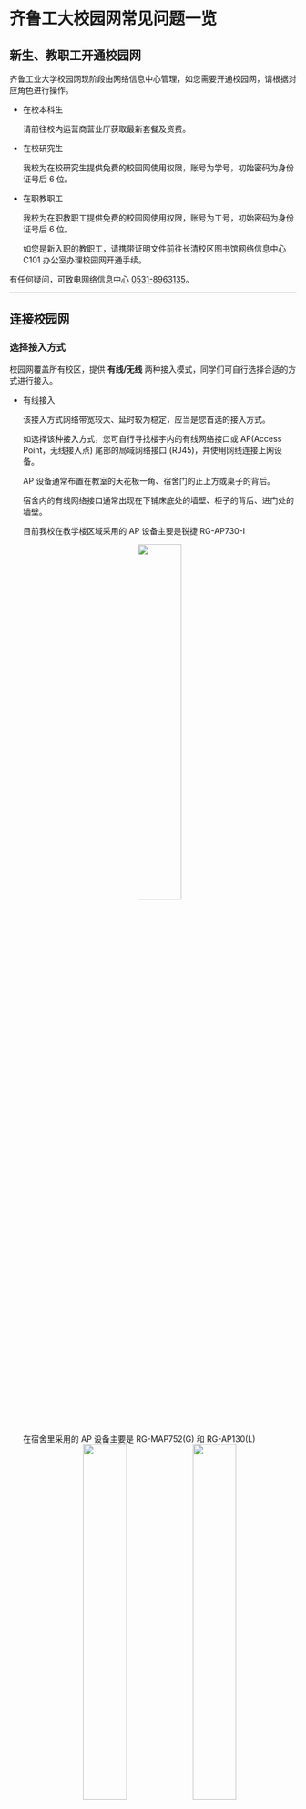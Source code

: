 <!-- markdownlint-disable MD033 -->

# 齐鲁工大校园网常见问题一览

## 新生、教职工开通校园网

齐鲁工业大学校园网现阶段由网络信息中心管理，如您需要开通校园网，请根据对应角色进行操作。

- 在校本科生

    请前往校内运营商营业厅获取最新套餐及资费。

- 在校研究生

    我校为在校研究生提供免费的校园网使用权限，账号为学号，初始密码为身份证号后 6 位。

- 在职教职工

    我校为在职教职工提供免费的校园网使用权限，账号为工号，初始密码为身份证号后 6 位。

    如您是新入职的教职工，请携带证明文件前往长清校区图书馆网络信息中心 C101 办公室办理校园网开通手续。

有任何疑问，可致电网络信息中心 [0531-8963135](tel:(0531)89631358)。

---

## 连接校园网

### 选择接入方式

校园网覆盖所有校区，提供 **有线/无线** 两种接入模式，同学们可自行选择合适的方式进行接入。

- 有线接入

    该接入方式网络带宽较大、延时较为稳定，应当是您首选的接入方式。

    如选择该种接入方式，您可自行寻找楼宇内的有线网络接口或 AP(Access Point，无线接入点) 尾部的局域网络接口 (RJ45)，并使用网线连接上网设备。

    AP 设备通常布置在教室的天花板一角、宿舍门的正上方或桌子的背后。

    宿舍内的有线网络接口通常出现在下铺床底处的墙壁、柜子的背后、进门处的墙壁。

    目前我校在教学楼区域采用的 AP 设备主要是锐捷 RG-AP730-I
    <center class="half">
    <img src="/img/wireless-rg-ap730-i_ad3889a4fd0b4535a126a42e41393468.webp" width=40% />
    </center>
    在宿舍里采用的 AP 设备主要是 RG-MAP752(G) 和 RG-AP130(L)
    <center class="half">
    <img src="/img/752.jpg" width=40% /><img src="/img/wireless-rg-ap130(l) v2_284ee7cc20d3407daa856663319ea6c6.webp" width=40% />
    </center>

- 无线接入

    该接入方式网络带宽较小、延时会有抖动、但连接较为方便。

    若选择该种接入方式，请使用带有 WiFI 功能的上网设备，查找名称为**QLU-2.4G**或**QLU-5.8G**的 WiFi 信号并连接。

---

### 进行上网认证

无论您选择哪种方式接入校园网，都需要进行认证才可以正常访问网络。

当您连接到校园网后，正常情况下，设备会弹出如下图所示的认证页面。
    <center class="half">
    <img src="/img/rzjm.jpg"/>
    </center>
在页面中输入您的学号（或工号）、密码（初始密码为身份证后 6 位）并选择 **互联网** 即可认证。

如果连接网络后一段时间没有弹出认证界面，请手动进入 [172.20.255.1:9090](172.20.255.1:9090) 进行认证。

在登陆成功后的页面等待几分钟后刷新，可以激活免密无感认证的选项。该功能依赖设备的 MAC 地址来进行身份识别，需要关闭上网设备的 `私有局域网地址`、`随机MAC地址` 等功能才能正常使用。

若您因科研或办公需要，希望在机房、实验室、办公室等位置部署免认证接入校园网的路由器、服务器等终端设备，请拨打网络信息中心值班电话 [0531-89631358](tel:(0531)89631358)

---

## 修改校园网密码

校园网密码默认为身份证号后 6 位，如您需要修改密码，请访问 [校园网自助服务系统](http://172.17.21.111:8080) 进行修改。

---

## 绑定校园网无感认证

无感认证是指将您的上网设备与校园网账号进行绑定，无需手动进行操作即可自动认证上网。

如需开启此项服务，请在校园网登录后刷新登录页面，点击左上角的“开启本机无感认证”即可。

<center class="half">
<img src="/img/xywwg.png"/>
</center>

---

## iOS/iPadOS系统锁屏断网问题

1. 在当前连接的 WiFi 里打开“自动加入”，关闭“自动登录”。

2. 方法二：打开蜂窝网络，将 WiFi 助理关闭（若 WiFi 助理为灰色，打开数据网络即可关闭）。

3. 方法三：IOS14.01 及以上系统版本，请打开 WiFi 设置里面的“自动加入”，关闭“私有地址”和“自动登录”。

---

## 移动融合用户进行移动融合绑定时无法绑定

请前往“菁彩校园”微信公众号留言或拨打 [4007005199](tel:4007005199) 联系人工客服处理。

---

## 缴费后仍提示余额不足

移动融合用户确认是否进行移动融合绑定，未绑定的校园网用户请绑定后再用。

---

## 校园网经常掉线，需要频繁认证

- 请尝试前往 [校园网自助服务系统](http://172.17.21.111:8080) 修改校园网密码。
- 如仍未解决，请联系网络信息中心 [0531-89631358](tel:(0531)89631358)

---

## WiFi 显示感叹号，无法上网

- 请检查登录是是否选择互联网。

- 如果是没有登录页面，请使用下方手动触发登录页面的方式。

    1. 尝试在浏览器地址栏输入[172.20.255.1:9090](172.20.255.1:9090)进行认证

    2. 尝试关机重启系统

    3. 查看网络设置中 DNS 与 IP 地址是否为自动获取，若不是，请改成自动获取。若还不弹登陆页面，检查一下浏览器是否设置拦截功能，关闭拦截重试。

如果仍未解决，请拨打网络信息中心值班电话 [0531-89631358](tel:(0531)89631358)，值班人员会尽快处理

---

## 提示账号被暂停，请先恢复

- 如您是在移动、电信、联通营业厅办理的校园网业务，请咨询营业厅处理；

- 如您是在菁彩校园微信公众号缴费办理的校园网业务，请拨打 [4007005199](tel:4007005199) 客服电话咨询。

- 如您是在校教职工、研究生，请拨打网络中心值班电话 [0531-89631358](tel:(0531)89631358) 值班电话咨询。

---

## 认证设备响应超时

- 请检查办理校园网手机号是否停机，如未停机请拨打运营商客服电话刷新宽带网络，账号报办理校园网的手机号即可。

---

## 提示不允许在该地区接入

- 请确认是否在菁彩校园微信公众号缴费成功。

- 如在移动营业厅办理校园网业务，请确认是否已经在菁彩校园微信公众号移动融合绑定成功，缴费或绑定成功后，登录选择互联网即可上网。

---

## 没有预留有效的手机号码或输入号码非预留号码

- 请核对在进行融合套餐绑定时的手机号码或者购买自营套餐时的手机号码和当前输入号码是否一致，学号输入是否正确。

- 如服务仍不可用，请拨打 [4007005199](tel:4007005199) 客服电话咨询。

- 如您是在校教职工、研究生，请拨打网络中心值班电话 [0531-89631358](tel:(0531)89631358) 值班电话咨询。

---

## 苹果手机连接不上网络，不出现 WiFi 图标

1. 还原网络，设置 - 通用 - 还原 - 还原网络设置。

2. 取消自动登录，手动打开浏览器进行重定向认证，具体操作方法百度即可。

---

## 账号被列入黑名单/代理软件

- 根据相关法律法规，校园网不允许使用路由器、信号桥、360WiFi、猎豹 WiFi、VPN、手机热点、虚拟机、手游助手、加速器、模拟器等各种代理或网络共享工具；

- 请不要开启手机上的双 WiFi 加速和 WiFi+功能，否则账号就会被加入黑名单，2h 后自动恢复。

- 请自觉遵守相关法律法规，文明上网
